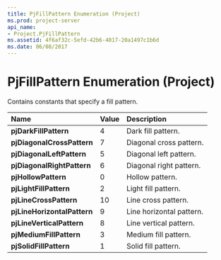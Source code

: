 ```yaml
---
title: PjFillPattern Enumeration (Project)
ms.prod: project-server
api_name:
- Project.PjFillPattern
ms.assetid: 4f6af32c-5efd-42b6-4017-20a1497c1b6d
ms.date: 06/08/2017
---
```



# PjFillPattern Enumeration (Project)

Contains constants that specify a fill pattern.



|**Name**|**Value**|**Description**|
|:-----|:-----|:-----|
|**pjDarkFillPattern**|4|Dark fill pattern.|
|**pjDiagonalCrossPattern**|7|Diagonal cross pattern.|
|**pjDiagonalLeftPattern**|5|Diagonal left pattern.|
|**pjDiagonalRightPattern**|6|Diagonal right pattern.|
|**pjHollowPattern**|0|Hollow pattern.|
|**pjLightFillPattern**|2|Light fill pattern.|
|**pjLineCrossPattern**|10|Line cross pattern.|
|**pjLineHorizontalPattern**|9|Line horizontal pattern.|
|**pjLineVerticalPattern**|8|Line vertical pattern.|
|**pjMediumFillPattern**|3|Medium fill pattern.|
|**pjSolidFillPattern**|1|Solid fill pattern.|

